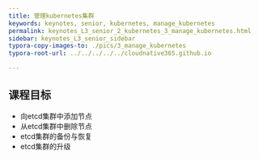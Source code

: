 ```yaml
---
title: 管理kubernetes集群
keywords: keynotes, senior, kubernetes, manage_kubernetes
permalink: keynotes_L3_senior_2_kubernetes_3_manage_kubernetes.html
sidebar: keynotes_L3_senior_sidebar
typora-copy-images-to: ./pics/3_manage_kubernetes
typora-root-url: ../../../../../cloudnative365.github.io

---
```


## 课程目标

- 向etcd集群中添加节点
- 从etcd集群中删除节点
- etcd集群的备份与恢复
- etcd集群的升级

